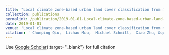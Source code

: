 ```yaml
---
title: "Local climate zone-based urban land cover classification from multi-seasonal Sentinel-2 images with a recurrent residual network"
collection: publications
permalink: /publication/2019-01-01-Local-climate-zone-based-urban-land-cover-classification-from-multi-seasonal-Sentinel-2-images-with-a-recurrent-residual-network
date: 2019-01-01
venue: 'Local climate zone-based urban land cover classification from multi-seasonal Sentinel-2 images with a recurrent residual network'
citation: ' Chunping Qiu,  Lichao Mou,  Michael Schmitt,  Xiao Zhu, &quot;Local climate zone-based urban land cover classification from multi-seasonal Sentinel-2 images with a recurrent residual network.&quot; Local climate zone-based urban land cover classification from multi-seasonal Sentinel-2 images with a recurrent residual network, 2019.'
---
```

Use [Google Scholar](https://scholar.google.com/scholar?q=Local+climate+zone+based+urban+land+cover+classification+from+multi+seasonal+Sentinel+2+images+with+a+recurrent+residual+network){:target="_blank"} for full citation